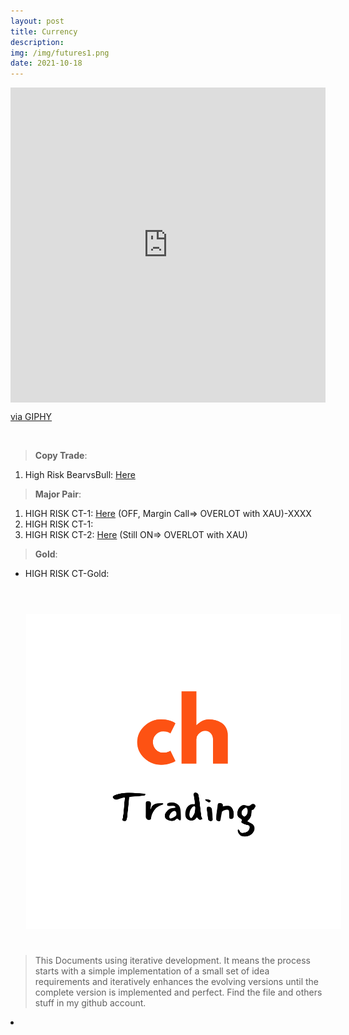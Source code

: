 ```yaml
---
layout: post
title: Currency
description: 
img: /img/futures1.png
date: 2021-10-18
---
```



<div style="width:100%;height:0;padding-bottom:100%;position:relative;"><iframe src="https://giphy.com/embed/iYTXFJofI7I987H92k" width="100%" height="100%" style="position:absolute" frameBorder="0" class="giphy-embed" allowFullScreen></iframe></div><p><a href="https://giphy.com/gifs/stocks-stockmarket-graphs-iYTXFJofI7I987H92k">via GIPHY</a></p>

<Br>

> **Copy Trade**:
  1. High Risk BearvsBull: [Here](https://www.octafx.solutions/copy-trade/master/11457156/)
  
  
> **Major Pair**: 
  1. HIGH RISK CT-1: [Here](https://bit.ly/3bE0jvC) (OFF, Margin Call=> OVERLOT with XAU)-XXXX
  1. HIGH RISK CT-1: 
  2. HIGH RISK CT-2: [Here](https://bit.ly/3BIhgQi) (Still ON=> OVERLOT with XAU)
  
 
> **Gold**: 
  * HIGH RISK CT-Gold:
 
  
  

<Br>
  
<img class="col one right" src="/img/chtrading2.png" style="padding:25px">

<Br>

> This Documents using iterative development. It means the process starts with a simple implementation of a small set of idea requirements and iteratively enhances the evolving versions until the complete version is implemented and perfect.
> Find the file and others stuff in my github account.


<li>
<a id="icon" href="https://github.com/ch-trading" target="_blank"><i class="fa fa-github fa-fw fa-2x"></i></a>
</li>

